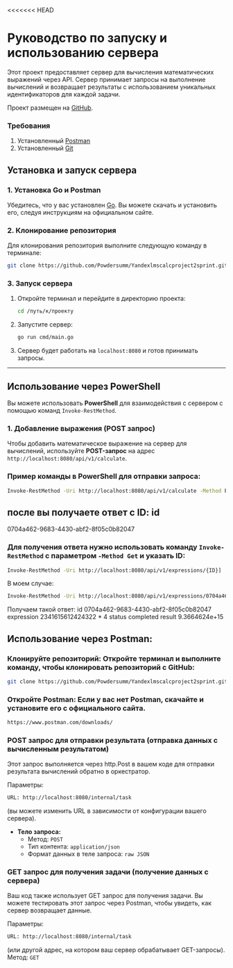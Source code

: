<<<<<<< HEAD
# Руководство по запуску и использованию сервера

Этот проект предоставляет сервер для вычисления математических выражений через API. Сервер принимает запросы на выполнение вычислений и возвращает результаты с использованием уникальных идентификаторов для каждой задачи.

Проект размещен на [GitHub](https://github.com/Powdersumm/Yandexlmscalcproject2sprint.git).


### Требования

1. Установленный [Postman](https://www.postman.com/downloads/)
2. Установленный [Git](https://git-scm.com/)


## Установка и запуск сервера

### 1. Установка Go и Postman 
Убедитесь, что у вас установлен [Go](https://golang.org/dl/). Вы можете скачать и установить его, следуя инструкциям на официальном сайте.

### 2. Клонирование репозитория

Для клонирования репозитория выполните следующую команду в терминале:

```bash
git clone https://github.com/Powdersumm/Yandexlmscalcproject2sprint.git
```


### 3. Запуск сервера

1. Откройте терминал и перейдите в директорию проекта:

    ```bash
    cd /путь/к/проекту
    ```

2. Запустите сервер:

    ```bash
    go run cmd/main.go
    ```

3. Сервер будет работать на `localhost:8080` и готов принимать запросы.

---

## Использование через PowerShell

Вы можете использовать **PowerShell** для взаимодействия с сервером с помощью команд `Invoke-RestMethod`.

### 1. Добавление выражения (POST запрос)

Чтобы добавить математическое выражение на сервер для вычислений, используйте **POST-запрос** на адрес `http://localhost:8080/api/v1/calculate`.

### Пример команды в PowerShell для отправки запроса:

```bash
Invoke-RestMethod -Uri http://localhost:8080/api/v1/calculate -Method Post -Body '{"expression": "2341615612424322 * 4"}' -ContentType "application/json"
```

после вы получаете ответ с ID:
id
--
0704a462-9683-4430-abf2-8f05c0b82047

### Для получения ответа нужно использовать команду `Invoke-RestMethod` с параметром `-Method Get` и указать ID:
```bash
Invoke-RestMethod -Uri http://localhost:8080/api/v1/expressions/{ID}]
```
В моем случае:
```bash
Invoke-RestMethod -Uri http://localhost:8080/api/v1/expressions/0704a462-9683-4430-abf2-8f05c0b82047
```


Получаем такой ответ:
id  0704a462-9683-4430-abf2-8f05c0b82047      
expression  2341615612424322 * 4 
status  completed
result  9.3664624e+15




## Использование через Postman:

### Клонируйте репозиторий: Откройте терминал и выполните команду, чтобы клонировать репозиторий с GitHub:
```bash
git clone https://github.com/Powdersumm/Yandexlmscalcproject2sprint.git
```
### Откройте Postman: Если у вас нет Postman, скачайте и установите его с официального сайта.
```bash
https://www.postman.com/downloads/
```

### POST запрос для отправки результата (отправка данных с вычисленным результатом)
Этот запрос выполняется через http.Post в вашем коде для отправки результата вычислений обратно в оркестратор.

Параметры:
```bash
URL: http://localhost:8080/internal/task 
```
(вы можете изменить URL в зависимости от конфигурации вашего сервера).
- **Тело запроса:**
  - Метод: `POST`
  - Тип контента: `application/json`
  - Формат данных в теле запроса: `raw JSON`




### GET запрос для получения задачи (получение данных с сервера)
Ваш код также использует GET запрос для получения задачи. Вы можете тестировать этот запрос через Postman, чтобы увидеть, как сервер возвращает данные.

Параметры:
```bash
URL: http://localhost:8080/internal/task 
```
 (или другой адрес, на котором ваш сервер обрабатывает GET-запросы).
Метод: `GET`



